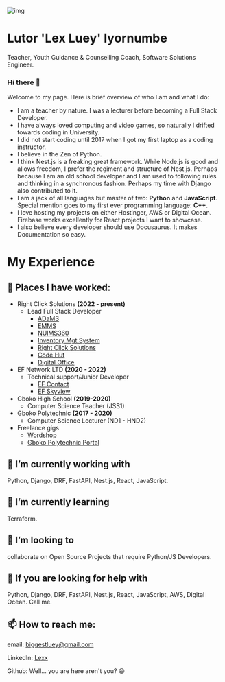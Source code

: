 ![img](https://media.licdn.com/dms/image/D4D16AQF5nZskPwJUQQ/profile-displaybackgroundimage-shrink_350_1400/0/1675104083297?e=1682553600&v=beta&t=hNc-01w7mu_KPkee0nRGu8zuljPo64mF42DeNa0g6FE)

# Lutor 'Lex Luey' Iyornumbe
Teacher, Youth Guidance & Counselling Coach, Software Solutions Engineer.

### Hi there 👋
Welcome to my page. Here is brief overview of who I am and what I do:
- I am a teacher  by nature. I was a lecturer before becoming a Full Stack Developer.
- I have always loved computing and video games, so naturally I drifted towards coding in University.
- I did not start coding until 2017 when I got my first laptop as a coding instructor.
- I believe in the Zen of Python.
- I think Nest.js is a freaking great framework. While Node.js is good and allows freedom, I prefer the regiment and structure of Nest.js. Perhaps because I am an old school developer and I am used to following rules and thinking in a synchronous fashion. Perhaps my time with Django also contributed to it.
- I am a jack of all languages but master of two: **Python** and **JavaScript**. Special mention goes to my first ever programming language: **C++**.
- I love hosting my projects on either Hostinger, AWS or Digital Ocean. Firebase works excellently for React projects I want to showcase.
- I also believe every developer should use Docusaurus. It makes Documentation so easy.

# My Experience

## :construction_worker: Places I have worked:
+ Right Click Solutions **(2022 - present)**
  + Lead Full Stack Developer
     + [ADaMS](https://adamsppmc.com/)
     + [EMMS](https://nipex-uat.emmsportal.com/)
     + [NUIMS360](https://dev.napims360.com/)
     + [Inventory Mgt System](46.101.210.182/)
     + [Right Click Solutions](rightclicksolutions.com.ng)
     + [Code Hut](https://pms-node.web.app/)
     + [Digital Office](http://digital-office.rightclicksolutions.com.ng/)
+ EF Network LTD **(2020 - 2022)**
  + Technical support/Junior Developer 
    + [EF Contact](https://efcontact.com) 
    + [EF Skyview](https://efskyview.com) 
+ Gboko High School **(2019-2020)**
  + Computer Science Teacher (JSS1) 
+ Gboko Polytechnic **(2017 - 2020)**
  + Computer Science Lecturer (ND1 - HND2) 
+ Freelance gigs
  + [Wordshop](https://wordshop.christfamilyministries.org)
  + [Gboko Polytechnic Portal](https://portal-gbokopoly.org/)


## 🔭 I’m currently working with 
Python, Django, DRF, FastAPI, Nest.js, React, JavaScript.


## 🌱 I’m currently learning 
Terraform.


## 👯 I’m looking to 
collaborate on Open Source Projects that require Python/JS Developers.


## 🤔 If you are looking for help with 
Python, Django, DRF, FastAPI, Nest.js, React, JavaScript, AWS, Digital Ocean. Call me.


## 📫 How to reach me:
email: biggestluey@gmail.com

LinkedIn: [Lexx](https://www.linkedin.com/in/lexx-lutor/)

Github: Well... you are here aren't you? 😄


<!--
**LexxLuey/lexxluey** is a ✨ _special_ ✨ repository because its `README.md` (this file) appears on your GitHub profile.

Here are some ideas to get you started:

- 🔭 I’m currently working on ...
- 🌱 I’m currently learning ...
- 👯 I’m looking to collaborate on ...
- 🤔 I’m looking for help with ...
- 💬 Ask me about ...
- 📫 How to reach me: ...
- 😄 Pronouns: ...
- ⚡ Fun fact: ...
-->
